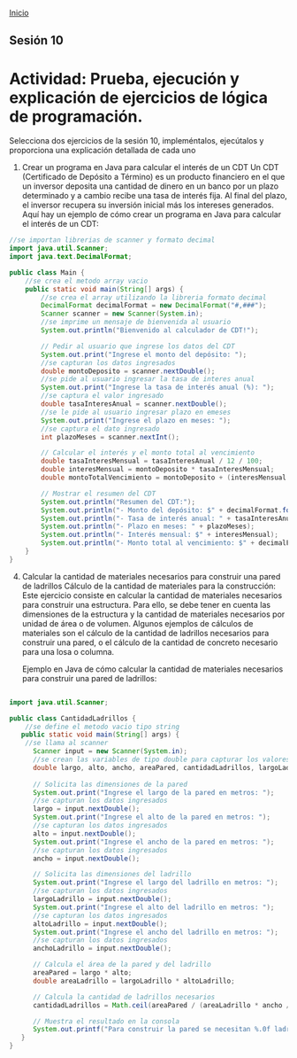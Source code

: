 <!-- No borrar o modificar -->
[Inicio](./index.md)

## Sesión 10 


<!-- Su documentación aquí -->

# Actividad: Prueba, ejecución y explicación de ejercicios de lógica de programación.

Selecciona dos ejercicios de la sesión 10, impleméntalos, ejecútalos y proporciona una explicación detallada de cada uno

1. Crear un programa en Java para calcular el interés de un CDT
Un CDT (Certificado de Depósito a Término) es un producto financiero en el que un inversor deposita una cantidad de dinero en un banco por un plazo determinado y a cambio recibe una tasa de interés fija. Al final del plazo, el inversor recupera su inversión inicial más los intereses generados. Aquí hay un ejemplo de cómo crear un programa en Java para calcular el interés de un CDT:

```java
//se importan librerias de scanner y formato decimal
import java.util.Scanner;
import java.text.DecimalFormat;

public class Main {
    //se crea el metodo array vacio
    public static void main(String[] args) {
        //se crea el array utilizando la libreria formato decimal
        DecimalFormat decimalFormat = new DecimalFormat("#,###");
        Scanner scanner = new Scanner(System.in);
        //se imprime un mensaje de bienvenida al usuario
        System.out.println("Bienvenido al calculador de CDT!");

        // Pedir al usuario que ingrese los datos del CDT
        System.out.print("Ingrese el monto del depósito: ");
        //se capturan los datos ingresados
        double montoDeposito = scanner.nextDouble();
        //se pide al usuario ingresar la tasa de interes anual
        System.out.print("Ingrese la tasa de interés anual (%): ");
        //se captura el valor ingresado
        double tasaInteresAnual = scanner.nextDouble();
        //se le pide al usuario ingresar plazo en emeses
        System.out.print("Ingrese el plazo en meses: ");
        //se captura el dato ingresado
        int plazoMeses = scanner.nextInt();

        // Calcular el interés y el monto total al vencimiento
        double tasaInteresMensual = tasaInteresAnual / 12 / 100;
        double interesMensual = montoDeposito * tasaInteresMensual;
        double montoTotalVencimiento = montoDeposito + (interesMensual * plazoMeses);

        // Mostrar el resumen del CDT
        System.out.println("Resumen del CDT:");
        System.out.println("- Monto del depósito: $" + decimalFormat.format(montoDeposito));
        System.out.println("- Tasa de interés anual: " + tasaInteresAnual + "%");
        System.out.println("- Plazo en meses: " + plazoMeses);
        System.out.println("- Interés mensual: $" + interesMensual);
        System.out.println("- Monto total al vencimiento: $" + decimalFormat.format(montoTotalVencimiento));
    }
}

```


4. Calcular la cantidad de materiales necesarios para construir una pared de ladrillos
Cálculo de la cantidad de materiales para la construcción: Este ejercicio consiste en calcular la cantidad de materiales necesarios para construir una estructura. Para ello, se debe tener en cuenta las dimensiones de la estructura y la cantidad de materiales necesarios por unidad de área o de volumen. Algunos ejemplos de cálculos de materiales son el cálculo de la cantidad de ladrillos necesarios para construir una pared, o el cálculo de la cantidad de concreto necesario para una losa o columna.

    Ejemplo en Java de cómo calcular la cantidad de materiales necesarios para construir una pared de ladrillos:

```java

import java.util.Scanner;

public class CantidadLadrillos {
    //se define el metodo vacio tipo string
   public static void main(String[] args) {
    //se llama al scanner
      Scanner input = new Scanner(System.in);
      //se crean las variables de tipo double para capturar los valores ingresados y realizar la operacion
      double largo, alto, ancho, areaPared, cantidadLadrillos, largoLadrillo, altoLadrillo, anchoLadrillo;
      
      // Solicita las dimensiones de la pared
      System.out.print("Ingrese el largo de la pared en metros: ");
      //se capturan los datos ingresados
      largo = input.nextDouble();
      System.out.print("Ingrese el alto de la pared en metros: ");
      //se capturan los datos ingresados
      alto = input.nextDouble();
      System.out.print("Ingrese el ancho de la pared en metros: ");
      //se capturan los datos ingresados
      ancho = input.nextDouble();

      // Solicita las dimensiones del ladrillo
      System.out.print("Ingrese el largo del ladrillo en metros: ");
      //se capturan los datos ingresados
      largoLadrillo = input.nextDouble();
      System.out.print("Ingrese el alto del ladrillo en metros: ");
      //se capturan los datos ingresados
      altoLadrillo = input.nextDouble();
      System.out.print("Ingrese el ancho del ladrillo en metros: ");
      //se capturan los datos ingresados
      anchoLadrillo = input.nextDouble();

      // Calcula el área de la pared y del ladrillo
      areaPared = largo * alto;
      double areaLadrillo = largoLadrillo * altoLadrillo;

      // Calcula la cantidad de ladrillos necesarios
      cantidadLadrillos = Math.ceil(areaPared / (areaLadrillo * ancho / anchoLadrillo));

      // Muestra el resultado en la consola
      System.out.printf("Para construir la pared se necesitan %.0f ladrillos.", cantidadLadrillos);
   }
}

```



